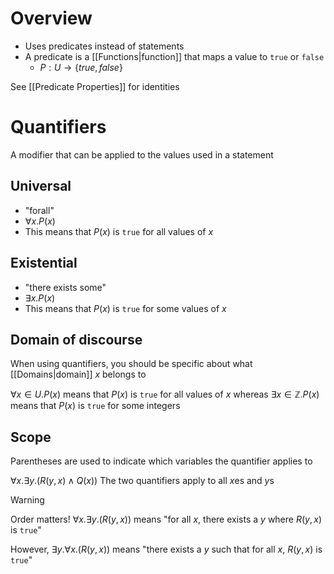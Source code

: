 # Overview
- Uses predicates instead of statements
- A predicate is a [[Functions|function]] that maps a value to `true` or `false`
	- $P: U \rightarrow \{true, false\}$

See [[Predicate Properties]] for identities

# Quantifiers
A modifier that can be applied to the values used in a statement

## Universal
- "forall"
- $\forall x. P(x)$
- This means that $P(x)$ is `true` for all values of $x$

## Existential
- "there exists some"
- $\exists x. P(x)$
- This means that $P(x)$ is `true` for some values of $x$

## Domain of discourse
When using quantifiers, you should be specific about what [[Domains|domain]] $x$ belongs to

$\forall x \in U. P(x)$ means that $P(x)$ is `true` for all values of $x$
whereas
$\exists x \in \mathbb{Z}. P(x)$ means that $P(x)$ is `true` for some integers

## Scope
Parentheses are used to indicate which variables the quantifier applies to

$\forall x. \exists y. (R(y, x) \land Q(x))$
The two quantifiers apply to all $x$es and $y$s

> [!WARNING]
> Order matters!
> $\forall x. \exists y. (R(y, x))$ means "for all $x$, there exists a $y$ where $R(y, x$) is `true`"
> 
> However, $\exists y. \forall x. (R(y, x))$ means "there exists a $y$ such that for all $x$, $R(y, x)$ is `true`"

